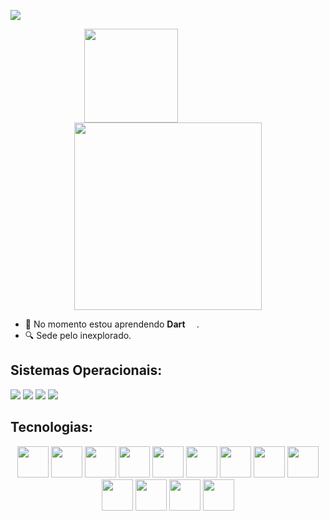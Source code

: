 <!--https://readme-typing-svg.demolab.com/demo/-->
[![](https://readme-typing-svg.demolab.com?font=Special+Elite&size=50&pause=1000&color=0194DD&center=true&vCenter=true&width=900&height=90&lines=%C3%93la+Mundo...;Meu+Nome+%C3%A9+Hildemberg!!;Sou+Dev+Em+Forma%C3%A7%C3%A3o+%F0%9F%A4%93;Tamb%C3%A9m+Sou+Gamer+Nas+horas+vagas)](https://linktr.ee/hilldemberg986)
  
<!--https://github.com/anuraghazra/github-readme-stats-->
<div align = center >
    
[<img align="center" height=150px src="https://github-readme-stats-evsn.vercel.app/api?username=Hildemberg986&show_icons=true&theme=algolia&show=reviews&locale=pt-br&cache_seconds=100&include_all_commits=true&custom_title=Status do GitHub de Hildemberg">](https://allinks.me/hildemberg986)
                             <!-- Trinta caracteres de espaço não quebrado: -->
[<img align="center" height=300px src="https://github-readme-stats-evsn.vercel.app/api/top-langs/?username=Hildemberg986&hide=shell,Batchfile&include_all_commits=true&langs_count=10&theme=algolia&exclude_repo=github-readme-stats&cache_seconds=60&layout=donut-vertical&locale=pt-br"/>](https://allinks.me/hildemberg986)

</div>

*   🔭 No momento estou aprendendo **Dart** [<img src="https://cdn.jsdelivr.net/gh/devicons/devicon/icons/dart/dart-original.svg" height="14" >](https://cdn.jsdelivr.net/gh/devicons/devicon/icons/dart/dart-original.svg).
*   🔍 Sede pelo inexplorado.

##

## Sistemas Operacionais:

[![](https://img.shields.io/badge/Linux_Mint-87CF3E?style=for-the-badge&logo=linux-mint&logoColor=white)](https://linuxmint.com/) 
[![](https://img.shields.io/badge/Ubuntu-E95420?style=for-the-badge&logo=ubuntu&logoColor=white)](https://ubuntu.com/) 
[![](https://img.shields.io/badge/Windows-0078D6?style=for-the-badge&logo=windows&logoColor=white)](https://www.microsoft.com/PT-BR/windows/windows-11?icid=SSM_AS_Windows11) 
[![](https://img.shields.io/badge/Android-3DDC84?style=for-the-badge&logo=android&logoColor=white)](https://developer.android.com/about/versions/13?gclid=Cj0KCQjwiZqhBhCJARIsACHHEH8oDZEp6FquqMzftOyTPyYElD_Z2vTPeyT2f9M_EOyFHwQPyguZ40saAgKDEALw_wcB&gclsrc=aw.ds&hl=pt-br)


## Tecnologias:

<div align = center >
    
[<img src="https://cdn.jsdelivr.net/gh/devicons/devicon/icons/javascript/javascript-original.svg" width="50"/>](https://cdn.jsdelivr.net/gh/devicons/devicon/icons/javascript/javascript-original.svg) 
[<img src="https://cdn.jsdelivr.net/gh/devicons/devicon/icons/typescript/typescript-original.svg" width="50" />](https://www.typescriptlang.org/) 
[<img src="https://cdn.jsdelivr.net/gh/devicons/devicon/icons/html5/html5-original-wordmark.svg" width="50"/>](https://cdn.jsdelivr.net/gh/devicons/devicon/icons/html5/html5-original-wordmark.svg)
[<img src="https://cdn.jsdelivr.net/gh/devicons/devicon/icons/css3/css3-original-wordmark.svg" width="50"/>](https://cdn.jsdelivr.net/gh/devicons/devicon/icons/css3/css3-original-wordmark.svg) 
[<img src="https://cdn.jsdelivr.net/gh/devicons/devicon/icons/python/python-original-wordmark.svg" width="50"/>](https://www.python.org/) 
[<img src="https://cdn.jsdelivr.net/gh/devicons/devicon@latest/icons/c/c-original.svg" width="50" />](https://learn.microsoft.com/pt-br/cpp/c-language/?view=msvc-170)
[<img src="https://cdn.jsdelivr.net/gh/devicons/devicon/icons/vuejs/vuejs-original-wordmark.svg" width="50" />](https://vuejs.org/) 
[<img src="https://cdn.jsdelivr.net/gh/devicons/devicon/icons/angularjs/angularjs-original.svg" width="50" />](https://angular.io/)
[<img src="https://cdn.jsdelivr.net/gh/devicons/devicon@latest/icons/django/django-plain-wordmark.svg" width="50" />](https://www.djangoproject.com/)
[<img src="https://cdn.jsdelivr.net/gh/devicons/devicon@latest/icons/postgresql/postgresql-original-wordmark.svg" width="50" />](https://www.postgresql.org/)
[<img src="https://cdn.jsdelivr.net/gh/devicons/devicon@latest/icons/postman/postman-original.svg" width="50" />](https://www.postman.com/)
[<img src="https://cdn.jsdelivr.net/gh/devicons/devicon@latest/icons/dynamodb/dynamodb-original.svg" width="50" />](https://aws.amazon.com/pt/pm/dynamodb/?gclid=CjwKCAjw34qzBhBmEiwAOUQcF3lyAdiT359Po5B6O2nbIF_Jj5pKLxg_CsTaE7olt9dHpqc2-9mB7RoCZWoQAvD_BwE&trk=3e4c2258-4f21-4854-9de7-2f6da2ef0989&sc_channel=ps&ef_id=CjwKCAjw34qzBhBmEiwAOUQcF3lyAdiT359Po5B6O2nbIF_Jj5pKLxg_CsTaE7olt9dHpqc2-9mB7RoCZWoQAvD_BwE:G:s&s_kwcid=AL!4422!3!589951433441!e!!g!!dynamodb!16393976581!133547551333)
[<img src="https://cdn.jsdelivr.net/gh/devicons/devicon@latest/icons/djangorest/djangorest-original.svg" width="50" />](https://www.django-rest-framework.org/)
          

</div>
